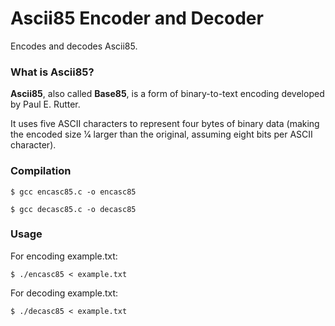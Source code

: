 # Ascii85 Encoder and Decoder
Encodes and decodes Ascii85. 

### What is Ascii85?
**Ascii85**, also called **Base85**, is a form of binary-to-text encoding developed by Paul E. Rutter. 

It uses five ASCII characters to represent four bytes of binary data (making the encoded size 1⁄4 larger than the original, assuming eight bits per ASCII character).

### Compilation
`$ gcc encasc85.c -o encasc85`

`$ gcc decasc85.c -o decasc85`
### Usage
For encoding example.txt:

`$ ./encasc85 < example.txt`

For decoding example.txt:

`$ ./decasc85 < example.txt`
